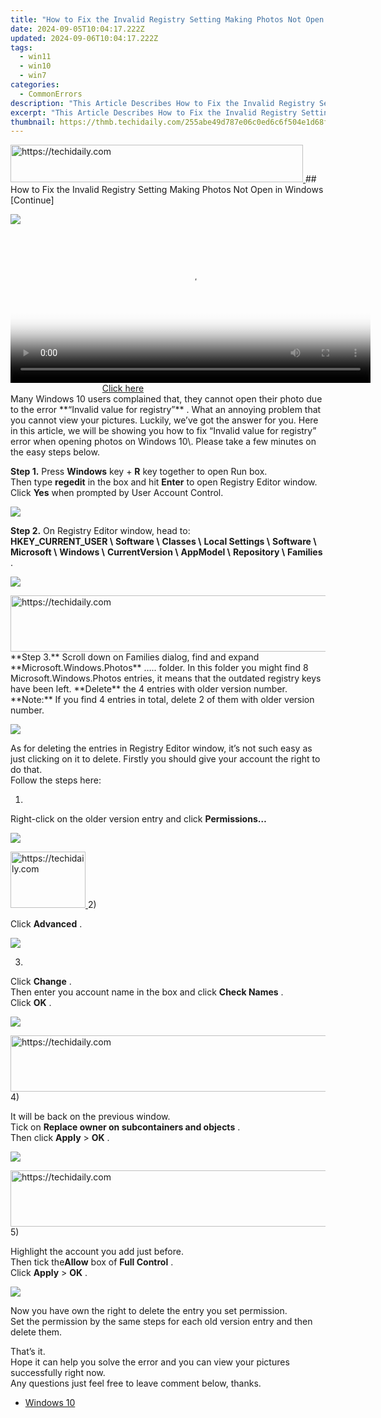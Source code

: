 ```yaml
---
title: "How to Fix the Invalid Registry Setting Making Photos Not Open in Windows [Continue] <http://t4.spec.cx/resolve-invalid-registry-errors-on-windows-10/>"
date: 2024-09-05T10:04:17.222Z
updated: 2024-09-06T10:04:17.222Z
tags:
  - win11
  - win10
  - win7
categories:
  - CommonErrors
description: "This Article Describes How to Fix the Invalid Registry Setting Making Photos Not Open in Windows [Continue] <http://t4.spec.cx/resolve-invalid-registry-errors-on-windows-10/>"
excerpt: "This Article Describes How to Fix the Invalid Registry Setting Making Photos Not Open in Windows [Continue] <http://t4.spec.cx/resolve-invalid-registry-errors-on-windows-10/>"
thumbnail: https://thmb.techidaily.com/255abe49d787e06c0ed6c6f504e1d68fdfd70d2804f8cd2447f9f7cced35cd22.jpg
---
```


<!-- affiliate ads begin -->
<a href="https://aligracehair.sjv.io/c/5597632/2135374/19272" target="_top" id="2135374">
  <img src="//a.impactradius-go.com/display-ad/19272-2135374" border="0" alt="https://techidaily.com" width="468" height="60"/>
</a>
<img height="0" width="0" src="https://aligracehair.sjv.io/i/5597632/2135374/19272" style="position:absolute;visibility:hidden;" border="0" />
<!-- affiliate ads end -->
## How to Fix the Invalid Registry Setting Making Photos Not Open in Windows [Continue] <http://t4.spec.cx/resolve-invalid-registry-errors-on-windows-10/>

![](https://images.drivereasy.com/wp-content/uploads/2017/05/unnamed-file.jpg)
  
<!-- affiliate ads begin -->
<span id="1983575">
					<video width="576" height="240" style="cursor:pointer"
           poster="//a.impactradius-go.com/display-clicktoplayimage/1983575.png"
           onclick="if(!this.playClicked){this.play();this.setAttribute('controls',true);this.playClicked=true;}">
	   <source src="//a.impactradius-go.com/display-ad/22993-1983575">
	   <img src="//a.impactradius-go.com/display-clicktoplayimage/1983575.png" style="border: none; height: 100%; width: 100%; object-fit: contain">
	</video>
	<div style="width:360px;text-align:center"><a href="javascript:window.open(decodeURIComponent('https%3A%2F%2Fhomestyler.sjv.io%2Fc%2F5597632%2F1983575%2F22993'), '_blank');void(0);">Click here</a></div>
</span>
<img height="0" width="0" src="https://imp.pxf.io/i/5597632/1983575/22993" style="position:absolute;visibility:hidden;" border="0" />
<!-- affiliate ads end -->
 Many Windows 10 users complained that, they cannot open their photo due to the error **“Invalid value for registry”** . What an annoying problem that you cannot view your pictures. Luckily, we’ve got the answer for you. Here in this article, we will be showing you how to fix “Invalid value for registry” error when opening photos on Windows 10\. Please take a few minutes on the easy steps below.
  
**Step 1.**
 Press **Windows**  key + **R**  key together to open Run box.  
 Then type **regedit**  in the box and hit **Enter**  to open Registry Editor window.  
 Click **Yes**  when prompted by User Account Control.  
  
![](https://images.drivereasy.com/wp-content/uploads/2017/05/2-20.jpg)
  
**Step 2.**
 On Registry Editor window, head to:  
**HKEY\_CURRENT\_USER \\**   **Software \\** **Classes \\** **Local Settings \\** **Software \\** **Microsoft \\** **Windows \\** **CurrentVersion \\** **AppModel \\** **Repository \\** **Families** .  
  
![](https://images.drivereasy.com/wp-content/uploads/2017/05/4-22.jpg)
  
<!-- affiliate ads begin -->
<a href="https://appsumo.8odi.net/c/5597632/2130873/7443" target="_top" id="2130873">
  <img src="//a.impactradius-go.com/display-ad/7443-2130873" border="0" alt="https://techidaily.com" width="600" height="90"/>
</a>
<img height="0" width="0" src="https://appsumo.8odi.net/i/5597632/2130873/7443" style="position:absolute;visibility:hidden;" border="0" />
<!-- affiliate ads end -->
**Step 3.**
 Scroll down on Families dialog, find and expand **Microsoft.Windows.Photos** ….. folder.  
 In this folder you might find 8 Microsoft.Windows.Photos entries, it means that the outdated registry keys have been left.  
**Delete** the 4 entries with  older version number.  
**Note:** If you find 4 entries in total, delete 2 of them with older version number.  
  
![](https://images.drivereasy.com/wp-content/uploads/2017/05/3-20.jpg)
  
 As for deleting the entries in Registry Editor window, it’s not such easy as just clicking on it to delete. Firstly you should give your account the right to do that.  
 Follow the steps here:  
  
 1)  

 Right-click on the older version entry and click **Permissions…**
  
![](https://images.drivereasy.com/wp-content/uploads/2017/05/5-16.jpg)
  
<!-- affiliate ads begin -->
<a href="https://25home.pxf.io/c/5597632/2123466/16836" target="_top" id="2123466">
  <img src="//a.impactradius-go.com/display-ad/16836-2123466" border="0" alt="https://techidaily.com" width="120" height="90"/>
</a>
<img height="0" width="0" src="https://25home.pxf.io/i/5597632/2123466/16836" style="position:absolute;visibility:hidden;" border="0" />
<!-- affiliate ads end -->
 2)  

 Click **Advanced** .  
  
![](https://images.drivereasy.com/wp-content/uploads/2017/05/6-17.jpg)
  
 3)  

 Click **Change** .  
 Then enter you account name in the box and click **Check Names** .  
 Click **OK** .  
  
![](https://images.drivereasy.com/wp-content/uploads/2017/05/7-10.jpg)
  
<!-- affiliate ads begin -->
<a href="https://appsumo.8odi.net/c/5597632/2118305/7443" target="_top" id="2118305">
  <img src="//a.impactradius-go.com/display-ad/7443-2118305" border="0" alt="https://techidaily.com" width="728" height="90"/>
</a>
<img height="0" width="0" src="https://appsumo.8odi.net/i/5597632/2118305/7443" style="position:absolute;visibility:hidden;" border="0" />
<!-- affiliate ads end -->
 4)  

 It will be back on the previous window.  
 Tick on **Replace owner on subcontainers and objects** .  
 Then click **Apply**  \> **OK** .  
  
![](https://images.drivereasy.com/wp-content/uploads/2017/05/8-11.jpg)
  
<!-- affiliate ads begin -->
<a href="https://ephamedtechinc.pxf.io/c/5597632/2137227/26400" target="_top" id="2137227">
  <img src="//a.impactradius-go.com/display-ad/26400-2137227" border="0" alt="https://techidaily.com" width="728" height="90"/>
</a>
<img height="0" width="0" src="https://ephamedtechinc.pxf.io/i/5597632/2137227/26400" style="position:absolute;visibility:hidden;" border="0" />
<!-- affiliate ads end -->
 5)  

 Highlight the account you add just before.  
 Then tick the**Allow** box of **Full Control** .  
 Click **Apply**  \> **OK** .  
  
![](https://images.drivereasy.com/wp-content/uploads/2017/05/9-11.jpg)
  
 Now you have own the right to delete the entry you set permission.  
 Set the permission by the same steps for each old version entry and then delete them.  
  
 That’s it.  
 Hope it can help you solve the error and you can view your pictures successfully right now.  
 Any questions just feel free to leave comment below, thanks.

* [Windows 10](https://tools.techidaily.com/drivereasy/download/)

<ins class="adsbygoogle"
     style="display:block"
     data-ad-format="autorelaxed"
     data-ad-client="ca-pub-7571918770474297"
     data-ad-slot="1223367746"></ins>



<ins class="adsbygoogle"
     style="display:block"
     data-ad-client="ca-pub-7571918770474297"
     data-ad-slot="8358498916"
     data-ad-format="auto"
     data-full-width-responsive="true"></ins>


